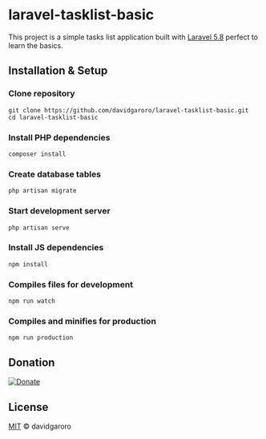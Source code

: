 
# laravel-tasklist-basic

This project is a simple tasks list application built with [Laravel 5.8] perfect to learn the basics.

[Laravel 5.8]: https://laravel.com/docs/5.8/

## Installation & Setup
### Clone repository
```
git clone https://github.com/davidgaroro/laravel-tasklist-basic.git
cd laravel-tasklist-basic
```

### Install PHP dependencies
```
composer install
```

### Create database tables
```
php artisan migrate
```

### Start development server
```
php artisan serve
```

### Install JS dependencies
```
npm install
```

### Compiles files for development
```
npm run watch
```

### Compiles and minifies for production
```
npm run production
```

## Donation
[![Donate](https://img.shields.io/badge/Donate-PayPal-green.svg)](https://www.paypal.com/cgi-bin/webscr?cmd=_s-xclick&hosted_button_id=GNML9U2XC2JR6&source=url)
## License
[MIT](./LICENSE) &copy; davidgaroro
